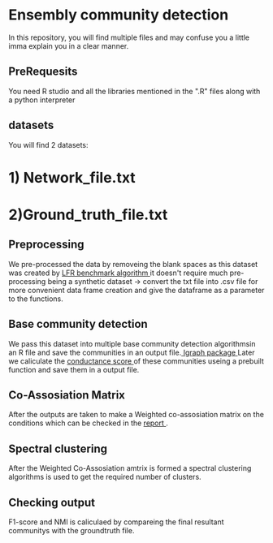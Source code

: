 # Ensembly community detection
In this repository, you will find multiple files and may confuse you a little imma explain you in a clear manner.

## PreRequesits
You need R studio and all the libraries mentioned in the ".R" files along with a python interpreter

## datasets
You will find 2 datasets:
# 1) Network_file.txt
# 2)Ground_truth_file.txt

## Preprocessing 
We pre-processed the data by removeing the blank spaces as this dataset was created by [ LFR benchmark algorithm ](https://networkx.org/documentation/stable/reference/generated/networkx.generators.community.LFR_benchmark_graph.html) it doesn't require much pre-processing being a synthetic dataset
-> convert the txt file into .csv file for more convenient data frame creation and give the dataframe as a parameter to the functions.

## Base community detection
We pass this dataset into multiple base community detection algorithmsin an R file and save the communities in an output file.[ Igraph package ](https://cran.r-project.org/web/packages/igraph/index.html)
Later we caliculate the [ conductance score ](https://search.r-project.org/CRAN/refmans/clustAnalytics/html/conductance.html) of these communities useing a prebuilt function and save them in a output file.

## Co-Assosiation Matrix
After the outputs are taken to make a Weighted co-assosiation matrix on the conditions which can be checked in the [ report ](https://github.com/CHENNAjasti/ensembly-community-detection/blob/main/keshav.pdf).

## Spectral clustering
After the Weighted Co-Assosiation amtrix is formed a spectral clustering algorithms is used to get the required number of clusters.

## Checking output
F1-score and NMI is caliculaed by compareing the final resultant communitys with the groundtruth file.
